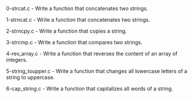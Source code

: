 0-strcat.c - Write a function that concatenates two strings.

1-strncat.c - Write a function that concatenates two strings.

2-strncpy.c - Write a function that copies a string.

3-strcmp.c - Write a function that compares two strings.

4-rev_array.c - Write a function that reverses the content of an array of integers.

5-string_toupper.c - Write a function that changes all lowercase letters of a string to uppercase.

6-cap_string.c - Write a function that capitalizes all words of a string.
